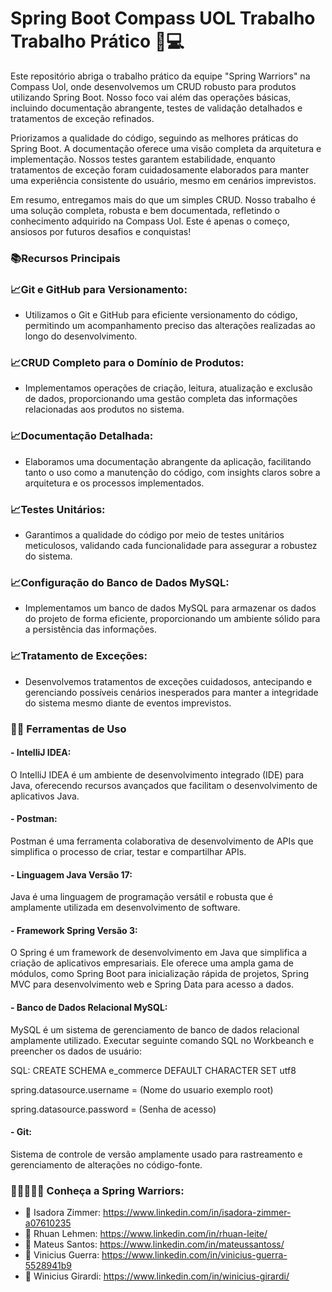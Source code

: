 # Spring Boot Compass UOL Trabalho Trabalho Prático 🍃💻

Este repositório abriga o trabalho prático da equipe "Spring Warriors" na Compass Uol, onde desenvolvemos um CRUD robusto para produtos utilizando Spring Boot. Nosso foco vai além das operações básicas, incluindo documentação abrangente, testes de validação detalhados e tratamentos de exceção refinados.

Priorizamos a qualidade do código, seguindo as melhores práticas do Spring Boot. A documentação oferece uma visão completa da arquitetura e implementação. Nossos testes garantem estabilidade, enquanto tratamentos de exceção foram cuidadosamente elaborados para manter uma experiência consistente do usuário, mesmo em cenários imprevistos.

Em resumo, entregamos mais do que um simples CRUD. Nosso trabalho é uma solução completa, robusta e bem documentada, refletindo o conhecimento adquirido na Compass Uol. Este é apenas o começo, ansiosos por futuros desafios e conquistas!

### 📚Recursos Principais

### 📈Git e GitHub para Versionamento:

- Utilizamos o Git e GitHub para eficiente versionamento do código, permitindo um acompanhamento preciso das alterações realizadas ao longo do desenvolvimento.

### 📈CRUD Completo para o Domínio de Produtos:

- Implementamos operações de criação, leitura, atualização e exclusão de dados, proporcionando uma gestão completa das informações relacionadas aos produtos no sistema.

### 📈Documentação Detalhada:
- Elaboramos uma documentação abrangente da aplicação, facilitando tanto o uso como a manutenção do código, com insights claros sobre a arquitetura e os processos implementados.

### 📈Testes Unitários:
- Garantimos a qualidade do código por meio de testes unitários meticulosos, validando cada funcionalidade para assegurar a robustez do sistema.

### 📈Configuração do Banco de Dados MySQL:
- Implementamos um banco de dados MySQL para armazenar os dados do projeto de forma eficiente, proporcionando um ambiente sólido para a persistência das informações.

### 📈Tratamento de Exceções:
- Desenvolvemos tratamentos de exceções cuidadosos, antecipando e gerenciando possíveis cenários inesperados para manter a integridade do sistema mesmo diante de eventos imprevistos.

### 🔧🔨 Ferramentas de Uso

#### - IntelliJ IDEA:
O IntelliJ IDEA é um ambiente de desenvolvimento integrado (IDE) para Java, oferecendo recursos avançados que facilitam o desenvolvimento de aplicativos Java.

#### - Postman:
Postman é uma ferramenta colaborativa de desenvolvimento de APIs que simplifica o processo de criar, testar e compartilhar APIs.

#### - Linguagem Java Versão 17:
Java é uma linguagem de programação versátil e robusta que é amplamente utilizada em desenvolvimento de software.

#### - Framework Spring Versão 3:
O Spring é um framework de desenvolvimento em Java que simplifica a criação de aplicativos empresariais. Ele oferece uma ampla gama de módulos, como Spring Boot para inicialização rápida de projetos, Spring MVC para desenvolvimento web e Spring Data para acesso a dados. 

#### - Banco de Dados Relacional MySQL:
MySQL é um sistema de gerenciamento de banco de dados relacional amplamente utilizado. 
Executar seguinte comando SQL no Workbeanch e preencher os dados de usuário:

SQL: CREATE SCHEMA e_commerce DEFAULT CHARACTER SET utf8

spring.datasource.username = (Nome do usuario exemplo root)

spring.datasource.password = (Senha de acesso)

#### - Git:
Sistema de controle de versão amplamente usado para rastreamento e gerenciamento de alterações no código-fonte.

### 🙆‍♀️🙅💁🙋 Conheça a Spring Warriors:

- 💬 Isadora Zimmer: https://www.linkedin.com/in/isadora-zimmer-a07610235
- 💬 Rhuan Lehmen: https://www.linkedin.com/in/rhuan-leite/
- 💬 Mateus Santos: https://www.linkedin.com/in/mateussantoss/
- 💬 Vinicius Guerra: https://www.linkedin.com/in/vinicius-guerra-5528941b9
- 💬 Winicius Girardi: https://www.linkedin.com/in/winicius-girardi/
